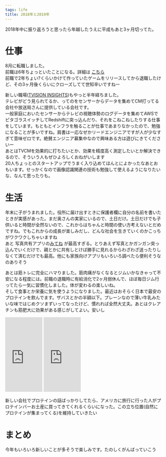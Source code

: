 ```yaml
---
tags: life
title: 2018年と2019年
---
```


2018年中に振り返ろうと思ったら年越したうえに平成もあと3ヶ月切ってた。

# 仕事

8月に転職しました。  
前職は6年ちょっといたことになる。詳細は [こちら](https://taross-f.github.io/%E6%A0%AA%E5%BC%8F%E4%BC%9A%E7%A4%BEgloops%E3%82%92%E9%80%80%E8%81%B7%E3%81%97%E3%81%9F/)  
前職で2年ちょい?くらいかけて作っていたゲームをリリースしてから退職したけど、その3ヶ月後くらいにクローズしてて世知辛いですねー   



新しい職場([TVISION INSIGHTS](https://tvisioninsights.co.jp/))もやっと半年経ちました。  
テレビがどう見られてるか、ってのをセンサーからデータを集めてCM打ってる会社や放送局さんに提供している会社です。  
一般家庭においたセンサーからテレビの視聴体勢のログデータを集めてAWSでピタゴラスイッチしてRedshiftに突っ込んだり、それをこねこねしたりする仕事をしています。もともとインフラを触ることが仕事であまりなかったので、勉強になることが多いですね。肩書は一応なぜかリードエンジニアですが人が少なすぎて意味ゼロです。絶賛エンジニア募集中なので興味ある方は遊びにきてくださいー     
あとはTVCMを効果的に打ちたいとか、効果を精度高く測定したいとか解決できるので、そういう人もぜひよろしくおねがいします  
20人ちょっとのスタートアップでうまく入り込めてほんとによかったなあとおもいます。せっかくなので画像認識関連の技術も勉強して使えるようになりたいな、なんて思ったりも。  


# 生活
年末に子がうまれました。役所に届け出すときに保護者欄に自分の名前を書いたときが実感があった。まだ奥さんの実家にいるので、土日だけ。土日だけでも子供いると時間が全然ないので、これからはちゃんと時間の使い方考えないとだめですね。でもこれからの成長が楽しみだし、どんな社会を生きていくのかこっちがワクワクしちゃいますね  
あと 写真共有アプリの[みてね](https://mitene.us/) が最高すぎる。とりあえず写真とかガンガン突っ込んでいくだけで、親とかに共有しとけば勝手に見れるからわざわざ送ったりしなくて済むだけでも最高。他にも家族向けアプリもいろいろ調べたら便利そうなのありそう

あとは筋トレに完全にハマりました。筋肉痛がなくなるとジムいかなきゃって不安になる程度には。前職の退職時に有給消化で2ヶ月弱休んで、ほぼ毎日ジム行ってたら一気に習慣化しました。体が変わるの楽しいね。  
そして食事とか栄養に気を使うようになりました。最近はおそらく日本で最安のプロテインを飲んでます。ザバスとかの半額以下。プレーンなので薄い牛乳みたいな味ではじめクソまずいってなったけど、慣れれば全然大丈夫。あとはクレアチンも筋肥大に効果がある感じがしてよい。安いし  
<iframe style="width:120px;height:240px;" marginwidth="0" marginheight="0" scrolling="no" frameborder="0" src="https://rcm-fe.amazon-adsystem.com/e/cm?ref=qf_sp_asin_til&t=tarossf-22&m=amazon&o=9&p=8&l=as1&IS2=1&detail=1&asins=B013QHNUNC&linkId=b7030d068052768211549ae6b189315d&bc1=000000&lt1=_blank&fc1=333333&lc1=0066c0&bg1=ffffff&f=ifr">
    </iframe>
<iframe style="width:120px;height:240px;" marginwidth="0" marginheight="0" scrolling="no" frameborder="0" src="https://rcm-fe.amazon-adsystem.com/e/cm?ref=qf_sp_asin_til&t=tarossf-22&m=amazon&o=9&p=8&l=as1&IS2=1&detail=1&asins=B002DYIZEO&linkId=ff9f4c152ba4f7628a4f5fd1a36d30de&bc1=000000&lt1=_blank&fc1=333333&lc1=0066c0&bg1=ffffff&f=ifr">
    </iframe>

新しい会社でプロテインの話ばっかりしてたら、アメリカに旅行に行った人がプロテインバーお土産に買ってきてくれるくらいになった。この立ち位置(自然にプロテインが集まってくる)を維持していきたい

# まとめ
今年もいろいろ新しいことが多そうで楽しみです。たのしくがんばっていこう


